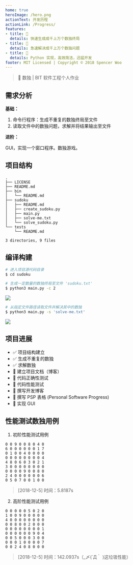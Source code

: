 ```yaml
---
home: true
heroImage: /hero.png
actionText: 开发历程
actionLink: /Progress/
features:
- title: 🔢
  details: 快速生成成千上万个数独终局
- title: 🤔
  details: 急速解决成千上万个数独问题
- title: 🐍
  details: Python 实现，高效简洁，迅猛开发
footer: MIT Licensed | Copyright © 2018 Spencer Woo
---
```


> 🍳 数独 | BIT 软件工程个人作业

## 需求分析

**基础：**

1. 命令行程序：生成不重复的数独终局至文件
2. 读取文件中的数独问题，求解并将结果输出至文件

**进阶：**

GUI，实现一个窗口程序。数独游戏。

## 项目结构

```
.
├── LICENSE
├── README.md
├── bin
│   └── README.md
├── sudoku
│   ├── README.md
│   ├── create_sudoku.py
│   ├── main.py
│   ├── solve-me.txt
│   └── solve_sudoku.py
└── tests
    └── README.md

3 directories, 9 files
```

## 编译构建

``` bash
# 进入项目源代码目录
$ cd sudoku

# 生成一定数量的数独终局至文件 'sudoku.txt'
$ python3 main.py -c 2
```

![](https://i.loli.net/2018/12/04/5c063f6c2c75c.png)

``` bash
# 从指定文件路径读取文件并解决其中的数独
$ python3 main.py -s 'solve-me.txt'
```

![](https://i.loli.net/2018/12/05/5c07868b6ca7b.png)

## 项目进展

- ✅ 项目结构建立
- ✅ 生成不重复的数独
- ✅ 求解数独
- 🚧 建立项目文档（博客）
- 🔲 代码正确性测试
- 🔲 代码性能测试
- 🔲 撰写开发博客
- 🔲 撰写 PSP 表格 (Personal Software Progress)
- 🔲 实现 GUI

## 性能测试数独用例

1. 初阶性能测试用例

```
0 0 9 0 0 8 0 4 0
6 0 0 0 0 0 0 1 7
0 1 0 0 4 0 0 0 0
0 0 0 0 0 0 0 0 4
4 8 0 6 0 3 0 2 1
3 0 0 0 0 0 0 0 0
0 0 0 0 9 0 0 8 0
2 4 0 0 0 0 0 0 6
0 5 0 7 0 0 1 0 0
```

> [2018-12-5] 时间：5.8187s

2. 高阶性能测试用例

```
0 0 0 0 0 5 0 2 0
1 0 0 9 0 0 0 0 0
4 0 0 0 0 0 0 0 0
0 0 8 0 0 2 0 0 0
0 0 0 0 0 0 0 0 1
0 0 0 0 0 0 9 0 4
0 0 5 0 0 0 3 0 0
0 0 0 1 0 0 0 0 7
0 0 2 4 0 8 0 0 0
```

> [2018-12-5] 时间：142.0937s（_〆(´Д｀ )这垃圾性能）